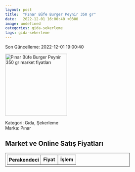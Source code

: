 ```yaml
---
layout: post
title:  "Pınar Büfe Burger Peynir 350 gr"
date:   2022-12-01 16:00:40 +0300
image: undefined
categories: gida-sekerleme
tags: gida-sekerleme
---
```


Son Güncelleme: 2022-12-01 19:00:40

<img src="undefined" width="200" alt="Pınar Büfe Burger Peynir 350 gr market fiyatları" />

Kategori: Gıda, Şekerleme
<br />
Marka: Pınar

<h2>Market ve Online Satış Fiyatları</h2>

<table border="1" style="padding: 5px;width:80%;">
  <tr>
    <td style="padding: 5px;"><strong>Perakendeci</strong></td>
    <td><strong>Fiyat</strong></td>
    <td><strong>İşlem</strong></td>
  </tr>
  
</table>

